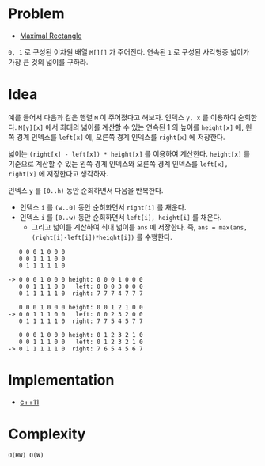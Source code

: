 # Problem

* [Maximal Rectangle](https://leetcode.com/problems/maximal-rectangle/)

`0, 1` 로 구성된 이차원 배열 `M[][]` 가 주어진다. 연속된 `1` 로 구성된
사각형중 넓이가 가장 큰 것의 넓이를 구하라.

# Idea

예를 들어서 다음과 같은 행렬 `M` 이 주어졌다고 해보자. 인덱스 `y, x`
를 이용하여 순회한다. `M[y][x]` 에서 최대의 넓이를 계산할 수 있는
연속된 1 의 높이를 `height[x]` 에, 왼쪽 경계 인덱스를 `left[x]` 에,
오른쪽 경계 인덱스를 `right[x]` 에 저장한다.

넓이는 `(right[x] - left[x]) * height[x]` 를 이용하여 계산한다.
`height[x]` 를 기준으로 계산할 수 있는 왼쪽 경계 인덱스와 오른쪽 경계
인덱스를 `left[x], right[x]` 에 저장한다고 생각하자.

인덱스 `y` 를 `[0..h)` 동안 순회하면서 다음을 반복한다.
* 인덱스 `i` 를 `(w..0]` 동안 순히화면서 `right[i]` 를 채운다.
* 인덱스 `i` 를 `[0..w)` 동안 순회하면서 `left[i], height[i]` 를 채운다.
  * 그리고 넓이를 계산하여 최대 넓이를 `ans` 에 저장한다. 즉, `ans =
    max(ans, (right[i]-left[i])*height[i])` 를 수행한다.

```
   0 0 0 1 0 0 0 
   0 0 1 1 1 0 0 
   0 1 1 1 1 1 0

-> 0 0 0 1 0 0 0 height: 0 0 0 1 0 0 0 
   0 0 1 1 1 0 0   left: 0 0 0 3 0 0 0 
   0 1 1 1 1 1 0  right: 7 7 7 4 7 7 7

   0 0 0 1 0 0 0 height: 0 0 1 2 1 0 0
-> 0 0 1 1 1 0 0   left: 0 0 2 3 2 0 0
   0 1 1 1 1 1 0  right: 7 7 5 4 5 7 7

   0 0 0 1 0 0 0 height: 0 1 2 3 2 1 0 
   0 0 1 1 1 0 0   left: 0 1 2 3 2 1 0
-> 0 1 1 1 1 1 0  right: 7 6 5 4 5 6 7
```

# Implementation

* [c++11](a.cpp)

# Complexity

```
O(HW) O(W)
```
